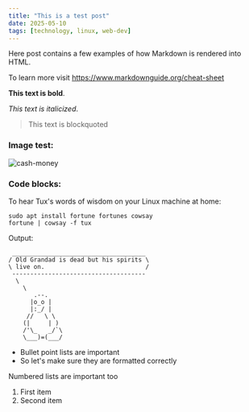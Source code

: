 ```yaml
---
title: "This is a test post"
date: 2025-05-10
tags: [technology, linux, web-dev]
---
```


Here post contains a few examples of how Markdown is rendered into HTML. 

To learn more visit <https://www.markdownguide.org/cheat-sheet>

**This text is bold**.

*This text is italicized*.

> This text is blockquoted

### Image test:

![cash-money](../static/images/godzilla.png)

### Code blocks:

To hear Tux's words of wisdom on your Linux machine at home:

    sudo apt install fortune fortunes cowsay
    fortune | cowsay -f tux

Output:

     _____________________________________
    / Old Grandad is dead but his spirits \
    \ live on.                            /
     -------------------------------------
      \
        \
           .--.
          |o_o |
          |:_/ |
         //   \ \
        (|     | )
        /'\_   _/`\
        \___)=(___/

- Bullet point lists are important
- So let's make sure they are formatted correctly

Numbered lists are important too
1. First item
2. Second item
